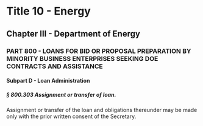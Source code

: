 
# Title 10 - Energy
## Chapter III - Department of Energy
### PART 800 - LOANS FOR BID OR PROPOSAL PREPARATION BY MINORITY BUSINESS ENTERPRISES SEEKING DOE CONTRACTS AND ASSISTANCE
#### Subpart D - Loan Administration
##### § 800.303 Assignment or transfer of loan.

Assignment or transfer of the loan and obligations thereunder may be made only with the prior written consent of the Secretary.
